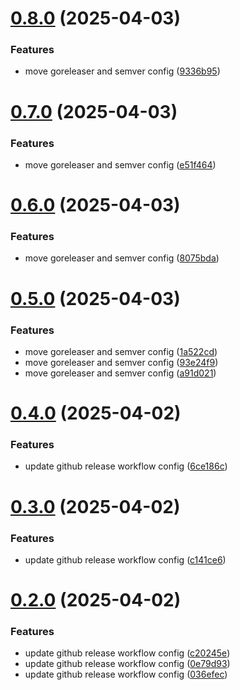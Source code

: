 # [0.8.0](https://github.com/kannancmohan/go-prototype-backend/compare/v0.7.0...v0.8.0) (2025-04-03)


### Features

* move goreleaser and semver config ([9336b95](https://github.com/kannancmohan/go-prototype-backend/commit/9336b95a70b41093b1cc0d0e12799c82341c90d6))

# [0.7.0](https://github.com/kannancmohan/go-prototype-backend/compare/v0.6.0...v0.7.0) (2025-04-03)


### Features

* move goreleaser and semver config ([e51f464](https://github.com/kannancmohan/go-prototype-backend/commit/e51f464539b957fa1ea4a2d95c9c4f88f543284b))

# [0.6.0](https://github.com/kannancmohan/go-prototype-backend/compare/v0.5.0...v0.6.0) (2025-04-03)


### Features

* move goreleaser and semver config ([8075bda](https://github.com/kannancmohan/go-prototype-backend/commit/8075bda8f1e9fd9fdf07d3afb294c95ed28699e1))

# [0.5.0](https://github.com/kannancmohan/go-prototype-backend/compare/v0.4.0...v0.5.0) (2025-04-03)


### Features

* move goreleaser and semver config ([1a522cd](https://github.com/kannancmohan/go-prototype-backend/commit/1a522cd3934d31425eac09a92d65e18215d74e59))
* move goreleaser and semver config ([93e24f9](https://github.com/kannancmohan/go-prototype-backend/commit/93e24f902dff755f4287be921f22feafcabedce1))
* move goreleaser and semver config ([a91d021](https://github.com/kannancmohan/go-prototype-backend/commit/a91d021663d13b1eecbe77ff9ff3bcbf3765b7f1))

# [0.4.0](https://github.com/kannancmohan/go-prototype-backend/compare/v0.3.0...v0.4.0) (2025-04-02)


### Features

* update github release workflow config ([6ce186c](https://github.com/kannancmohan/go-prototype-backend/commit/6ce186c9d203aef37ac502a4786da82f3a6b321e))

# [0.3.0](https://github.com/kannancmohan/go-prototype-backend/compare/v0.2.0...v0.3.0) (2025-04-02)


### Features

* update github release workflow config ([c141ce6](https://github.com/kannancmohan/go-prototype-backend/commit/c141ce61708eccf4991318e8db3833e12983e6c4))

# [0.2.0](https://github.com/kannancmohan/go-prototype-backend/compare/v0.1.2...v0.2.0) (2025-04-02)


### Features

* update github release workflow config ([c20245e](https://github.com/kannancmohan/go-prototype-backend/commit/c20245eeb1d29f60d1e8ee449c1f0e3d90458b9f))
* update github release workflow config ([0e79d93](https://github.com/kannancmohan/go-prototype-backend/commit/0e79d9353c9c614a593eeda6682af3ad944dbbf7))
* update github release workflow config ([036efec](https://github.com/kannancmohan/go-prototype-backend/commit/036efecd809f2a422e08a2885000fa069fcd3b82))

